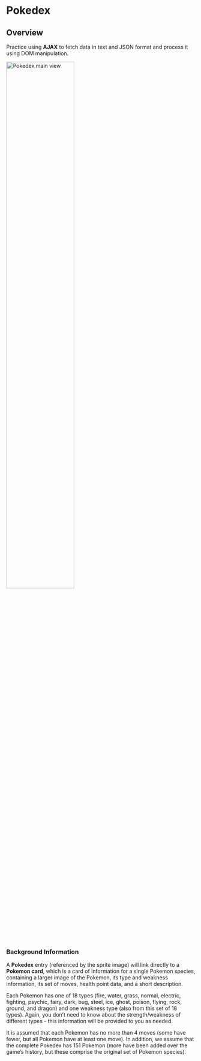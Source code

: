 # Pokedex

## Overview
Practice using **AJAX** to fetch data in text and JSON format and process it
using DOM manipulation. 

<p>
  <img src="http://courses.cs.washington.edu/courses/cse154/21sp/homework/hw3/screenshots/overview-img.png" width="60%" alt="Pokedex main view">
</p>

### Background Information
A **Pokedex** entry (referenced by the sprite image) will link directly to a **Pokemon card**, which is a card of information 
for a single Pokemon species, containing a larger image of the Pokemon, its type and weakness information, its set of moves, health
point data, and a short description.

Each Pokemon has one of 18 types (fire, water, grass, normal, electric, fighting, psychic, fairy, dark, bug, steel,
ice, ghost, poison, flying, rock, ground, and dragon) and one weakness type (also from this set of 18 types).
Again, you don’t need to know about the strength/weakness of different types - this information will be provided
to you as needed.

It is assumed that each Pokemon has no more than 4 moves (some have fewer, but
all Pokemon have at least one move). In addition, we assume that the complete Pokedex has 151 Pokemon
(more have been added over the game’s history, but these comprise the original set of Pokemon species).
